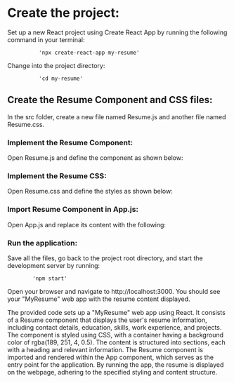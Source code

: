 # Create the project:

Set up a new React project using Create React App by running the following command in your terminal:
              
              'npx create-react-app my-resume'

Change into the project directory:
              
              'cd my-resume'

## Create the Resume Component and CSS files:

In the src folder, create a new file named Resume.js and another file named Resume.css.

### Implement the Resume Component:

Open Resume.js and define the component as shown below:

### Implement the Resume CSS:

Open Resume.css and define the styles as shown below:

### Import Resume Component in App.js:

Open App.js and replace its content with the following:

### Run the application:

Save all the files, go back to the project root directory, and start the development server by running:
            
            'npm start'

Open your browser and navigate to http://localhost:3000. You should see your "MyResume" web app with the resume content displayed.

The provided code sets up a "MyResume" web app using React. It consists of a Resume component that displays the user's resume information, including contact details, education, skills, work experience, and projects. The component is styled using CSS, with a container having a background color of rgba(189, 251, 4, 0.5). The content is structured into sections, each with a heading and relevant information. The Resume component is imported and rendered within the App component, which serves as the entry point for the application. By running the app, the resume is displayed on the webpage, adhering to the specified styling and content structure.
